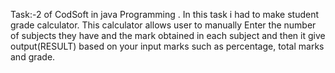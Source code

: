 Task:-2 of CodSoft in java Programming . 
In this task i had to make student grade calculator. This calculator allows user to manually Enter the number of subjects they have and the mark obtained in each subject and then it give output(RESULT) based on your input marks such as percentage, total marks and grade.
